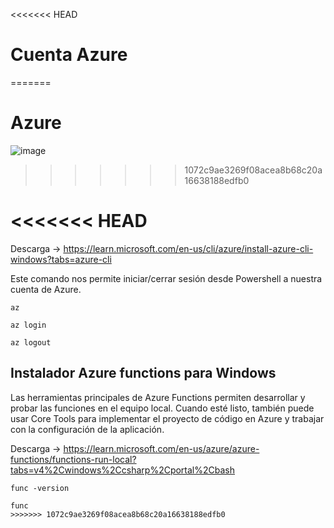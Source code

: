 <<<<<<< HEAD
# Cuenta Azure
=======
# Azure
![image](https://i1.wp.com/blog.threeandahalfroses.com/wp-content/uploads/2020/06/azure-bcm-1.png?ssl=1)
>>>>>>> 1072c9ae3269f08acea8b68c20a16638188edfb0


<<<<<<< HEAD
=======
Descarga -> https://learn.microsoft.com/en-us/cli/azure/install-azure-cli-windows?tabs=azure-cli

Este comando nos permite iniciar/cerrar sesión desde Powershell a nuestra cuenta de Azure.
```
az
```
```
az login
```
```
az logout
```

## Instalador Azure functions para Windows
Las herramientas principales de Azure Functions permiten desarrollar y probar las funciones en el equipo local. Cuando esté listo, también puede usar Core Tools para implementar el proyecto de código en Azure y trabajar con la configuración de la aplicación.

Descarga -> https://learn.microsoft.com/en-us/azure/azure-functions/functions-run-local?tabs=v4%2Cwindows%2Ccsharp%2Cportal%2Cbash

```
func -version
```
```
func
>>>>>>> 1072c9ae3269f08acea8b68c20a16638188edfb0
